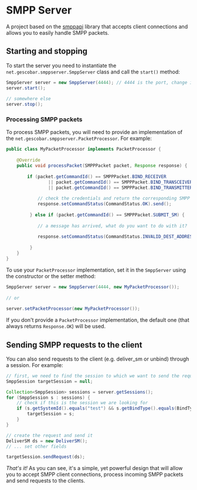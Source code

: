 # SMPP Server

A project based on the [smppapi](http://smppapi.sourceforge.net/) library that accepts client connections and allows you to easily handle SMPP packets.

## Starting and stopping

To start the server you need to instantiate the `net.gescobar.smppserver.SmppServer` class and call the `start()` method:

```java
SmppServer server = new SmppServer(4444); // 4444 is the port, change it as needed
server.start();
		
// somewhere else
server.stop();
```

### Processing SMPP packets

To process SMPP packets, you will need to provide an implementation of the `net.gescobar.smppserver.PacketProcessor`. For example:

```java
public class MyPacketProcessor implements PacketProcessor {
			
	@Override
	public void processPacket(SMPPPacket packet, Response response) {
				
		if (packet.getCommandId() == SMPPPacket.BIND_RECEIVER
	   	 		|| packet.getCommandId() == SMPPPacket.BIND_TRANSCEIVER
	   	 		|| packet.getCommandId() == SMPPPacket.BIND_TRANSMITTER) {
	   	 		
	   	 	// check the credentials and return the corresponding SMPP command status
	   	 	response.setCommandStatus(CommandStatus.OK).send();
	   	 					
	   	 } else if (packet.getCommandId() == SMPPPacket.SUBMIT_SM) {
	   	 		
	   	 	// a message has arrived, what do you want to do with it?
	   	 			
	   	 	response.setCommandStatus(CommandStatus.INVALID_DEST_ADDRESS).send(); // just an example
	   	 		
	   	 }
	}
}
```

To use your `PacketProcessor` implementation, set it in the `SmppServer` using the constructor or the setter method:

```java
SmppServer server = new SmppServer(4444, new MyPacketProcessor());
		
// or
		
server.setPacketProcessor(new MyPacketProcessor());
```

If you don't provide a `PacketProcessor` implementation, the default one (that always returns `Response.OK`) will be used.

## Sending SMPP requests to the client

You can also send requests to the client (e.g. deliver_sm or unbind) through a session. For example:

```java
// first, we need to find the session to which we want to send the request
SmppSession targetSession = null;

Collection<SmppSession> sessions = server.getSessions();
for (SmppSession s : sessions) {
	// check if this is the session we are looking for
	if (s.getSystemId().equals("test") && s.getBindType().equals(BindType.TRANSCEIVER)) {
		targetSession = s;
	}
}

// create the request and send it
DeliverSM ds = new DeliverSM();
// ... set other fields

targetSession.sendRequest(ds);
```

*That's it!* As you can see, it's a simple, yet powerful design that will allow you to accept SMPP client connections, process incoming SMPP packets and send requests to the clients.